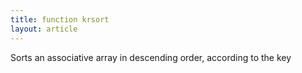 ```yaml
---
title: function krsort
layout: article
---
```

Sorts an associative array in descending order, according to the key